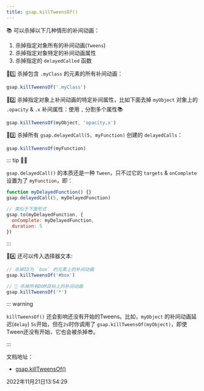 ```yaml
---
title: gsap.killTweensOf()
---
```


📚 可以杀掉以下几种情形的补间动画：

1. 杀掉指定对象所有的补间动画(`Tweens`)
2. 杀掉指定对象特定的补间动画属性
3. 杀掉指定的 `delayedCalled` 函数



🌰1️⃣ 杀掉包含 `.myClass` 的元素的所有补间动画：

```js
gsap.killTweensOf('.myClass')
```

🌰2️⃣ 杀掉指定对象上补间动画的特定补间属性，比如下面去掉 `myObject` 对象上的 `.opacity` & `.x` 补间属性：使用 `,` 分割多个属性📚

```js
gsap.killTweensOf(myObject, 'opacity,x')
```

🌰3️⃣ 杀掉所有 `gsap.delayedCall(5, myFunction)` 创建的 `delayedCalls`：

```js
gsap.killTweensOf(myFunction)
```

::: tip 👩‍🏫

`gsap.delayedCall()` 的本质还是一种 `Tween`，只不过它的 `targets` & `onComplete` 设置为了 `myFunction`，即：

```js
function myDelayedFunction() {}
gsap.delayedCall(5, myDelayedFunction)

// 类似于下面形式
gsap.to(myDelayedFunction, {
  onComplete: myDelayedFunction,
  duration: 5
})
```

:::

🌰4️⃣ 还可以传入选择器文本:

```js
// 杀掉ID为 `box` 的元素上的补间动画
gsap.killTweensOf('#box')

// 🎉 杀掉所有DOM目标上的补间动画
gsap.killTweensOf('*')
```



::: warning

`killTweensOf()` 还会影响还没有开始的Tweens。比如，`myObject` 的补间动画延迟(`delay`) `5s`开始，但在`2s`时你调用了 `gsap.killTweensOf(myObject)`，即使Tween还没有开始，它也会被杀掉😎。

:::



文档地址：

- [gsap.killTweensOf()](https://greensock.com/docs/v3/GSAP/gsap.killTweensOf())



2022年11月21日13:54:29



